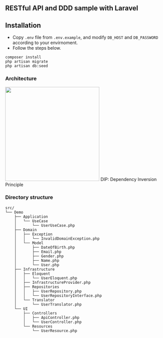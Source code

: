 ## RESTful API and DDD sample with Laravel


## Installation
- Copy `.env` file from `.env.example`, and modify `DB_HOST` and `DB_PASSWORD` according to your envirnoment.
- Follow the steps below.
```
composer install
php artisan migrate
php artisan db:seed
```

### Architecture
<img src=https://user-images.githubusercontent.com/6086624/75078907-431aeb80-554a-11ea-86e6-253e5a95925e.png width=300>
DIP: Dependency Inversion Principle

### Directory structure
```
src/
└── Demo
    ├── Application
    │   └── UseCase
    │       └── UserUseCase.php
    ├── Domain
    │   ├── Exception
    │   │   └── InvalidDomainException.php
    │   └── Model
    │       ├── DateOfBirth.php
    │       ├── Email.php
    │       ├── Gender.php
    │       ├── Name.php
    │       └── User.php
    ├── Infrastructure
    │   ├── Eloquent
    │   │   └── UserEloquent.php
    │   ├── InfrastructureProvider.php
    │   ├── Repositories
    │   │   ├── UserRepository.php
    │   │   └── UserRepositoryInterface.php
    │   └── Translator
    │       └── UserTranslator.php
    └── UI
        ├── Controllers
        │   ├── ApiController.php
        │   └── UserController.php
        └── Resources
            └── UserResource.php

```
